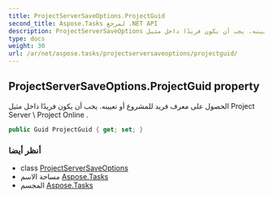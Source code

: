 ```yaml
---
title: ProjectServerSaveOptions.ProjectGuid
second_title: Aspose.Tasks لمرجع .NET API
description: ProjectServerSaveOptions ملكية. الحصول على معرف فريد للمشروع أو تعيينه. يجب أن يكون فريدًا داخل مثيل Project Server  Project Online .
type: docs
weight: 30
url: /ar/net/aspose.tasks/projectserversaveoptions/projectguid/
---
```

## ProjectServerSaveOptions.ProjectGuid property

الحصول على معرف فريد للمشروع أو تعيينه. يجب أن يكون فريدًا داخل مثيل Project Server \ Project Online .

```csharp
public Guid ProjectGuid { get; set; }
```

### أنظر أيضا

* class [ProjectServerSaveOptions](../)
* مساحة الاسم [Aspose.Tasks](../../projectserversaveoptions/)
* المجسم [Aspose.Tasks](../../../)


